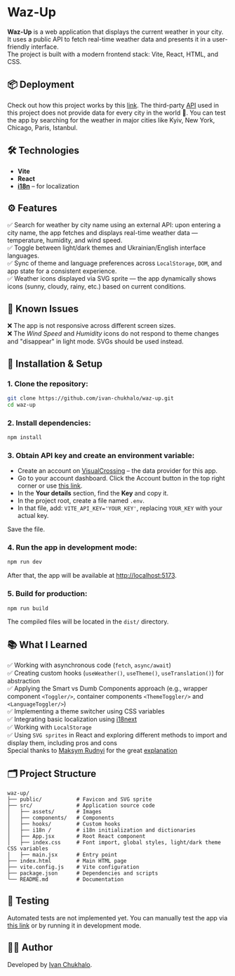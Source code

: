 # Waz-Up

**Waz-Up** is a web application that displays the current weather in your city.  
It uses a public API to fetch real-time weather data and presents it in a user-friendly interface.  
The project is built with a modern frontend stack: Vite, React, HTML, and CSS.

## 📦 Deployment

Check out how this project works by this [link](https://waz-up.vercel.app/). The third-party [API](https://www.visualcrossing.com) used in this project does not provide data for every city in the world 🙂. You can test the app by searching for the weather in major cities like Kyiv, New York, Chicago, Paris, Istanbul.

## 🛠️ Technologies

- **Vite**
- **React**
- **[i18n](https://github.com/i18next/i18next)** – for localization

## ⚙️ Features

✅ Search for weather by city name using an external API: upon entering a city name, the app fetches and displays real-time weather data — temperature, humidity, and wind speed.<br>
✅ Toggle between light/dark themes and Ukrainian/English interface languages.<br>
✅ Sync of theme and language preferences across `LocalStorage`, `DOM`, and app state for a consistent experience.<br>
✅ Weather icons displayed via SVG sprite — the app dynamically shows icons (sunny, cloudy, rainy, etc.) based on current conditions.

## 🐞 Known Issues

❌ The app is not responsive across different screen sizes.<br>
❌ The _Wind Speed_ and _Humidity_ icons do not respond to theme changes and "disappear" in light mode. SVGs should be used instead.

## 🚀 Installation & Setup

### 1. Clone the repository:

```bash
git clone https://github.com/ivan-chukhalo/waz-up.git
cd waz-up
```

### 2. Install dependencies:

```bash
npm install
```

### 3. Obtain API key and create an environment variable:

- Create an account on [VisualCrossing](https://www.visualcrossing.com/sign-up/) – the data provider for this app.
- Go to your account dashboard. Click the Account button in the top right corner or use [this link](https://www.visualcrossing.com/account/).
- In the **Your details** section, find the **Key** and copy it.
- In the project root, create a file named `.env`.
- In that file, add: `VITE_API_KEY='YOUR_KEY'`, replacing `YOUR_KEY` with your actual key.

Save the file.

### 4. Run the app in development mode:

```bash
npm run dev
```

After that, the app will be available at [http://localhost:5173](http://localhost:5173).

### 5. Build for production:

```bash
npm run build
```

The compiled files will be located in the `dist/` directory.

## 📚 What I Learned

✅ Working with asynchronous code (`fetch`, `async/await`)<br>
✅ Creating custom hooks (`useWeather()`, `useTheme()`, `useTranslation()`) for abstraction<br>
✅ Applying the Smart vs Dumb Components approach (e.g., wrapper component `<Toggler/>`, container components `<ThemeToggler/>` and `<LanguageToggler/>`)<br>
✅ Implementing a theme switcher using CSS variables<br>
✅ Integrating basic localization using [i18next](https://www.i18next.com/)<br>
✅ Working with `LocalStorage`<br>
✅ Using `SVG sprites` in React and exploring different methods to import and display them, including pros and cons<br>
Special thanks to [Maksym Rudnyi](https://github.com/MaksymRudnyi/) for the great [explanation](https://www.youtube.com/watch?v=5r9sN5Yz79A)

## 🗂️ Project Structure

```
waz-up/
├── public/           # Favicon and SVG sprite
├── src/              # Application source code
│   ├── assets/       # Images
│   ├── components/   # Components
│   ├── hooks/        # Custom hooks
│   ├── i18n /        # i18n initialization and dictionaries
│   ├── App.jsx       # Root React component
│   ├── index.css     # Font import, global styles, light/dark theme CSS variables
│   ├── main.jsx      # Entry point
├── index.html        # Main HTML page
├── vite.config.js    # Vite configuration
├── package.json      # Dependencies and scripts
└── README.md         # Documentation
```

## 🧪 Testing

Automated tests are not implemented yet.
You can manually test the app via [this link](https://waz-up.vercel.app/) or by running it in development mode.

## 🙋‍♂️ Author

Developed by [Ivan Chukhalo](https://github.com/ivan-chukhalo).
